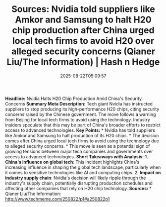 ﻿---
title: "Sources: Nvidia told suppliers like Amkor and Samsung to halt H20 chip production after China urged local tech firms to avoid H20 over alleged security concerns (Qianer Liu/The Information) | Hash n Hedge"
date: "2025-08-22T05:09:57"
category: "Markets"
summary: ""
slug: "sources-nvidia-told-suppliers-like-amkor-and-samsung-to-halt"
source_urls:
  - ""
seo:
  title: "Sources: Nvidia told suppliers like Amkor and Samsung to halt H20 chip production after China urged local tech firms to avoid H20 over alleged security concerns (Qianer Liu/The Information) | Hash n Hedge | Hash n Hedge"
  description: ""
  keywords: ["news", "markets", "brief"]
---
**Headline:** Nvidia Halts H20 Chip Production Amid China's Security Concerns  **Summary Meta Description:** Tech giant Nvidia has instructed suppliers to stop producing its high-performance H20 chips, citing security concerns raised by the Chinese government. The move follows a warning from Beijing for local tech firms to avoid using the technology. Industry insiders speculate that this may be part of China's broader efforts to restrict access to advanced technologies.  **Key Points:**  * Nvidia has told suppliers like Amkor and Samsung to halt production of its H20 chips. * The decision comes after China urged local tech firms to avoid using the technology due to alleged security concerns. * This move is seen as a potential sign of growing tensions between major tech companies and governments over access to advanced technologies.  **Short Takeaways with Analysis:**  1. **China's influence on global tech**: This incident highlights China's increasing influence in shaping the global tech landscape, particularly when it comes to sensitive technologies like AI and computing chips. 2. **Impact on industry supply chain**: Nvidia's decision will likely ripple through the industry's supply chain, potentially disrupting production schedules and affecting other companies that rely on H20 chip technology.  **Sources:**  * Qianer Liu/The Information: http://www.techmeme.com/250822/p1#a250822p1